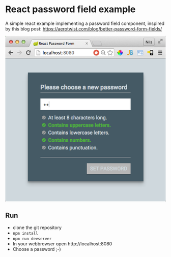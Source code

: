 React password field example
============================

A simple react example implementing a password field component, inspired by this blog post: https://aerotwist.com/blog/better-password-form-fields/

[![Sample Application](screenshot.png)](https://nilshartmann.github.io/react-passwordfield-example/)

Run
---
* clone the git repository
* `npm install`
* `npm run devserver`
* In your webbrowser open http://localhost:8080
* Choose a password ;-)



